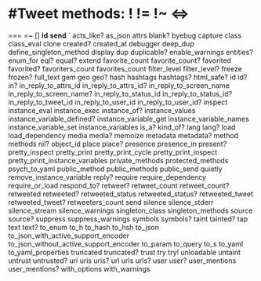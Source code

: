 
#Tweet methods:
!
!=
!~
<=>
==
===
=~
[]
__id__
__send__
`
acts_like?
as_json
attrs
blank?
byebug
capture
class
class_eval
clone
created?
created_at
debugger
deep_dup
define_singleton_method
display
dup
duplicable?
enable_warnings
entities?
enum_for
eql?
equal?
extend
favorite_count
favorite_count?
favorited
favorited?
favoriters_count
favorites_count
filter_level
filter_level?
freeze
frozen?
full_text
gem
geo
geo?
hash
hashtags
hashtags?
html_safe?
id
id?
in?
in_reply_to_attrs_id
in_reply_to_attrs_id?
in_reply_to_screen_name
in_reply_to_screen_name?
in_reply_to_status_id
in_reply_to_status_id?
in_reply_to_tweet_id
in_reply_to_user_id
in_reply_to_user_id?
inspect
instance_eval
instance_exec
instance_of?
instance_values
instance_variable_defined?
instance_variable_get
instance_variable_names
instance_variable_set
instance_variables
is_a?
kind_of?
lang
lang?
load
load_dependency
media
media?
memoize
metadata
metadata?
method
methods
nil?
object_id
place
place?
presence
presence_in
present?
pretty_inspect
pretty_print
pretty_print_cycle
pretty_print_inspect
pretty_print_instance_variables
private_methods
protected_methods
psych_to_yaml
public_method
public_methods
public_send
quietly
remove_instance_variable
reply?
require
require_dependency
require_or_load
respond_to?
retweet?
retweet_count
retweet_count?
retweeted
retweeted?
retweeted_status
retweeted_status?
retweeted_tweet
retweeted_tweet?
retweeters_count
send
silence
silence_stderr
silence_stream
silence_warnings
singleton_class
singleton_methods
source
source?
suppress
suppress_warnings
symbols
symbols?
taint
tainted?
tap
text
text?
to_enum
to_h
to_hash
to_hsh
to_json
to_json_with_active_support_encoder
to_json_without_active_support_encoder
to_param
to_query
to_s
to_yaml
to_yaml_properties
truncated
truncated?
trust
try
try!
unloadable
untaint
untrust
untrusted?
uri
uris
uris?
url
urls
urls?
user
user?
user_mentions
user_mentions?
with_options
with_warnings
